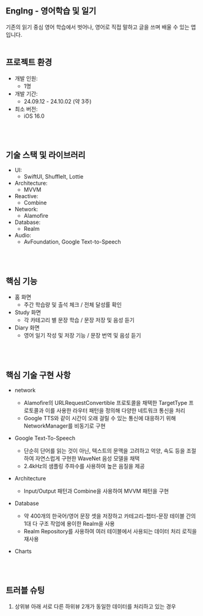 ## EngIng - 영어학습 및 일기
기존의 읽기 중심 영어 학습에서 벗어나, 영어로 직접 말하고 글을 쓰며 배울 수 있는 앱입니다.
<br/>
<br/>


## 프로젝트 환경
- 개발 인원:
  - 1명
- 개발 기간:
  - 24.09.12 - 24.10.02 (약 3주)
- 최소 버전:
  - iOS 16.0
<br/>
<br/>

## 기술 스택 및 라이브러리
- UI:
  - SwiftUI, Shufflelt, Lottie
- Architecture:
  - MVVM
- Reactive:
  - Combine
- Network:
  - Alamofire
- Database:
  - Realm
- Audio:
  - AvFoundation, Google Text-to-Speech  
<br/>
<br/>

## 핵심 기능
- 홈 화면
  - 주간 학습량 및 출석 체크 / 전체 달성률 확인
- Study 화면
  - 각 카테고리 별 문장 학습 / 문장 저장 및 음성 듣기
- Diary 화면
  - 영어 일기 작성 및 저장 기능 / 문장 번역 및 음성 듣기
<br/>
<br/>
 
## 핵심 기술 구현 사항
- network
  - Alamofire의 URLRequestConvertible 프로토콜을 채택한 TargetType 프로토콜과 이를 사용한 라우터 패턴을 정의해 다양한 네트워크 통신을 처리
  - Google TTS와 같이 시간이 오래 걸릴 수 있는 통신에 대응하기 위해 NetworkManager를 비동기로 구현
 
- Google Text-To-Speech
  - 단순히 단어를 읽는 것이 아닌, 텍스트의 문맥을 고려하고 억양, 속도 등을 조절하여 자연스럽게  구현한 WaveNet 음성 모델을 채택
  - 2.4kHz의 샘플링 주파수를 사용하여 높은 음질을 제공
 
- Architecture
  - Input/Output 패턴과 Combine을 사용하여 MVVM 패턴을 구현
 
- Database
  - 약 400개의 한국어/영어 문장 셋을 저장하고 카테고리-챕터-문장 테이블 간의 1대 다 구조 작업에 용이한 Realm을 사용
  - Realm Repository를 사용하여 여러 테이블에서 사용되는 데이터 처리 로직을 재사용
 
- Charts
<br/>
<br/>
 
## 트러블 슈팅
1. 상위뷰 아래 서로 다른 하위뷰 2개가 동일한 데이터를 처리하고 있는 경우












